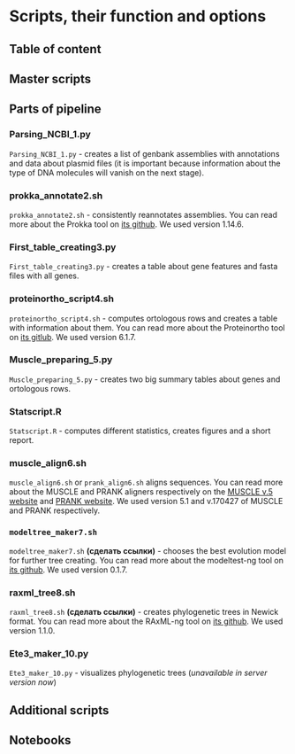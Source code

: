 # Scripts, their function and options

## Table of content

## Master scripts

## Parts of pipeline

### Parsing_NCBI_1.py
```Parsing_NCBI_1.py``` - creates a list of genbank assemblies with annotations and data about plasmid files (it is important because information about the type of DNA molecules will vanish on the next stage).
### prokka_annotate2.sh
```prokka_annotate2.sh``` - consistently reannotates assemblies. You can read more about the Prokka tool on [its github](https://github.com/tseemann/prokka). We used version 1.14.6.
### First_table_creating3.py
```First_table_creating3.py``` - creates a table about gene features and fasta files with all genes.
### proteinortho_script4.sh
```proteinortho_script4.sh``` - computes ortologous rows and creates a table with information about them. You can read more about the Proteinortho tool on [its gitlub](https://gitlab.com/paulklemm_PHD/proteinortho). We used version 6.1.7.
### Muscle_preparing_5.py
```Muscle_preparing_5.py``` - creates two big summary tables about genes and ortologous rows.
### Statscript.R
```Statscript.R``` - computes different statistics, creates figures and a short report.
### muscle_align6.sh
```muscle_align6.sh``` or ```prank_align6.sh``` aligns sequences. You can read more about the MUSCLE and PRANK aligners respectively on the [MUSCLE v.5 website](https://www.drive5.com/muscle/) and [PRANK website](http://wasabiapp.org/software/prank/). We used version 5.1 and v.170427 of MUSCLE and PRANK respectively.
### ```modeltree_maker7.sh```
```modeltree_maker7.sh``` **(сделать ссылки)** - chooses the best evolution model for further tree creating. You can read more about the modeltest-ng tool on [its github](https://github.com/ddarriba/modeltest). We used version 0.1.7.
### raxml_tree8.sh
```raxml_tree8.sh``` **(сделать ссылки)** - creates phylogenetic trees in Newick format. You can read more about the RAxML-ng tool on [its github](https://github.com/amkozlov/raxml-ng). We used version 1.1.0.
### Ete3_maker_10.py
```Ete3_maker_10.py``` - visualizes phylogenetic trees (*unavailable in server version now*)

## Additional scripts

## Notebooks
